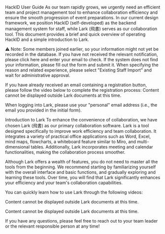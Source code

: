 HackID User Guide
As our team rapidly grows, we urgently need an efficient team and project management tool to enhance collaboration efficiency and ensure the smooth progression of event preparations. In our current design framework, we position HackID (self-developed) as the backend management system for staff, while Lark (飛書) serves as our collaboration tool. This document provides a brief and quick overview of operating HackID and a simple introduction to Lark.

⚠️ Note: Some members joined earlier, so your information might not yet be recorded in the database. If you have not received the relevant notification, please click here and enter your email to check. If the system does not find your information, please fill out the form and submit it. When specifying the reason and related experience, please select "Existing Staff Import" and wait for administrative approval.

If you have already received an email containing a registration button, please follow the video below to complete the registration process: Content cannot be displayed outside Lark documents at this time.

When logging into Lark, please use your "personal" email address (i.e., the email you provided in the initial form).

Introduction to Lark
To enhance the convenience of collaboration, we have chosen Lark (飛書) as our primary collaboration software. Lark is a tool designed specifically to improve work efficiency and team collaboration. It integrates a variety of practical office applications such as Word, Excel, mind maps, flowcharts, a whiteboard feature similar to Miro, and multi-dimensional tables. Additionally, Lark incorporates meeting and calendar functionalities, making the collaboration process smoother.

Although Lark offers a wealth of features, you do not need to master all the tools from the beginning. We recommend starting by familiarizing yourself with the overall interface and basic functions, and gradually exploring and learning these tools. Over time, you will find that Lark significantly enhances your efficiency and your team's collaboration capabilities.

You can quickly learn how to use Lark through the following videos:

Content cannot be displayed outside Lark documents at this time.

Content cannot be displayed outside Lark documents at this time.

If you have any questions, please feel free to reach out to your team leader or the relevant responsible person at any time!
